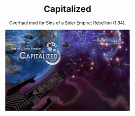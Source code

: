 <h1 align="center">Capitalized</h1>

<p align="center">
Overhaul mod for Sins of a Solar Empire: Rebellion (1.84).
</p>

<p align="center">
<img src="LoadingSplash-small.png" alt="Splash screen" width="80%">
</p>
